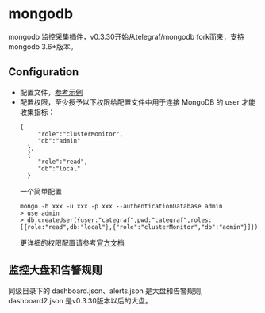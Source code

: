 # mongodb

mongodb 监控采集插件，v0.3.30开始从telegraf/mongodb fork而来，支持mongodb 3.6+版本。

## Configuration


    
- 配置文件，[参考示例](../../conf/input.mongodb/mongodb.toml)
- 配置权限，至少授予以下权限给配置文件中用于连接 MongoDB 的 user 才能收集指标：
    ```
    {
         "role":"clusterMonitor",
         "db":"admin"
      },
      {
         "role":"read",
         "db":"local"
      }

    ```
  一个简单配置
    ```
    mongo -h xxx -u xxx -p xxx --authenticationDatabase admin
    > use admin
    > db.createUser({user:"categraf",pwd:"categraf",roles: [{role:"read",db:"local"},{"role":"clusterMonitor","db":"admin"}]})
    ```
    更详细的权限配置请参考[官方文档](https://www.mongodb.com/docs/manual/reference/built-in-roles/#mongodb-authrole-clusterMonitor)

## 监控大盘和告警规则

同级目录下的 dashboard.json、alerts.json 是大盘和告警规则, dashboard2.json 是v0.3.30版本以后的大盘。
